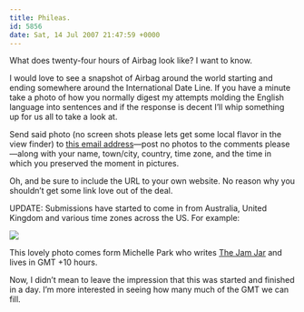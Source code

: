 ```yaml
---
title: Phileas.
id: 5856
date: Sat, 14 Jul 2007 21:47:59 +0000
---
```


What does twenty-four hours of Airbag look like? I want to know.  

I would love to see a snapshot of Airbag around the world starting and ending somewhere around the International Date Line. If you have a minute take a photo of how you normally digest my attempts molding the English language into sentences and if the response is decent I’ll whip something up for us all to take a look at.  

Send said photo (no screen shots please lets get some local flavor in the view finder) to [this email address](mailto:airbag@gmail.com)—post no photos to the comments please—along with your name, town/city, country, time zone, and the time in which you preserved the moment in pictures.  

Oh, and be sure to include the <span class="caps">URL</span> to your own website. No reason why you shouldn’t get some link love out of the deal.  

<span class="caps">UPDATE</span>: Submissions have started to come in from Australia, United Kingdom and various time zones across the <span class="caps">US</span>. For example:  

![](https://www.airbagindustries.com/bucket/24/24hrAirbag_thejamjar.jpg)  

This lovely photo comes form Michelle Park who writes [The Jam Jar](http://thejamjar.com/) and lives in <span class="caps">GMT</span> +10 hours.  

Now, I didn’t mean to leave the impression that this was started and finished in a day. I’m more interested in seeing how many much of the <span class="caps">GMT</span> we can fill.





